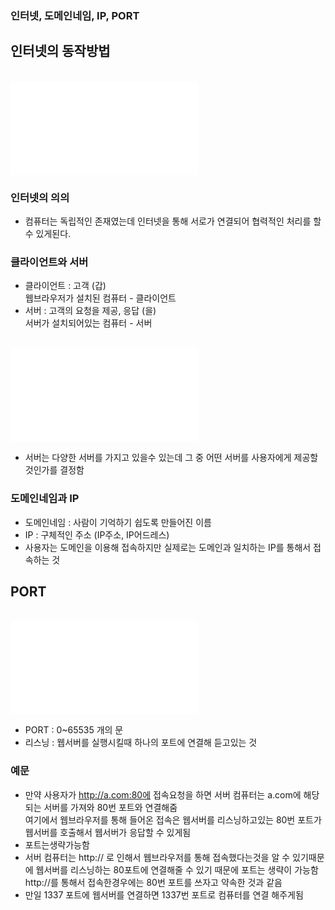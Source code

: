 ### 인터넷, 도메인네임, IP, PORT

## 인터넷의 동작방법
<br/>![컴퓨터](img/node01.js)<br/>
### 인터넷의 의의
- 컴퓨터는 독립적인 존재였는데 인터넷을 통해 서로가 연결되어 협력적인 처리를 할 수 있게된다.


### 클라이언트와 서버
- 클라이언트 : 고객 (갑)<br/>웹브라우저가 설치된 컴퓨터 - 클라이언트
- 서버 : 고객의 요청을 제공, 응답 (을)<br/>서버가 설치되어있는 컴퓨터 - 서버


<br/>![서버](img/node02.js)
- 서버는 다양한 서버를 가지고 있을수 있는데 그 중 어떤 서버를 사용자에게 제공할 것인가를 결정함


### 도메인네임과 IP
- 도메인네임 : 사람이 기억하기 쉽도록 만들어진 이름
- IP : 구체적인 주소 (IP주소, IP어드레스)
- 사용자는 도메인을 이용해 접속하지만 실제로는 도메인과 일치하는 IP를 통해서 접속하는 것


## PORT

<br/>![포트](img/node03.js)<br/>
- PORT : 0~65535 개의 문
- 리스닝 : 웹서버를 실행시킬때 하나의 포트에 연결해 듣고있는 것 

### 예문
- 만약 사용자가 http://a.com:80에 접속요청을 하면 서버 컴퓨터는 a.com에 해당되는 서버를 가져와 80번 포트와 연결해줌<br/>여기에서 웹브라우저를 통해 들어온 접속은 웹서버를 리스닝하고있는 80번 포트가 웹서버를 호출해서 웹서버가 응답할 수 있게됨
- 포트는생략가능함
- 서버 컴퓨터는 http:// 로 인해서 웹브라우저를 통해 접속했다는것을 알 수 있기때문에 웹서버를 리스닝하는 80포트에 연결해줄 수 있기 때문에 포트는 생략이 가능함<br/>http://를 통해서 접속한경우에는 80번 포트를 쓰자고 약속한 것과 같음
- 만일 1337 포트에 웹서버를 연결하면 1337번 포트로 컴퓨터를 연결 해주게됨

